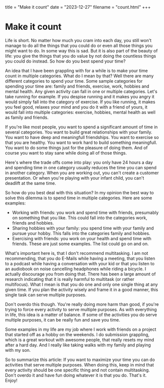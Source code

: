 title = "Make it count"
date = "2023-12-27"
filename = "count.html"
+++

# Make it count

Life is short. No matter how much you cram into each day, you still won't manage to do all the things that you could do or even all those things you might want to do. In some way this is sad. But it is also part of the beauty of life: you give the things that you do value by not doing the countless things you could do instead. So how do you best spend your time?

An idea that I have been grappling with for a while is to make your time count in multiple categories. What do I mean by that? Well there are many different categories to spend your time. Some sample categories for spending your time are: family and friends, exercise, work, hobbies and mental health. Any given activity can fall in one or multiple categories. Let's take running for example. If you despise running and it makes you angry it would simply fall into the category of exercise. If you like running, it makes you feel good, relaxes your mind and you do it with a friend of yours, it would fall into multiple categories: exercise, hobbies, mental health as well as family and friends.

If you're like most people, you want to spend a significant amount of time in several categories. You want to build great relationships with your family. You want to have deep and meaningfull friendships. You want to exercise so that you are healthy. You want to work hard to build something meaningfull. You want to do some things just for the pleasure of doing them. And of course you want to stay sane while doing all of those things.

Here's where the trade offs come into play: you only have 24 hours a day and spending time in one category usually reduces the time you can spend in another category. When you are working out, you can't create a customer presentation. Or when you're playing with your infant child, you can't deadlift at the same time.

So how do you best deal with this situation? In my opinion the best way to solve this dilemma is to spend time in multiple categories. Here are some examples:
* Working with friends: you work and spend time with friends, presumably on something that you like. This could fall into the categories work, friends and hobbies.
* Sharing hobbies with your family: you spend time with your family and pursue your hobby. This falls into the categories family and hobbies.
* Exercising with friends: you work on your health and spend time with friends.
These are just some examples. The list could go on and on.

What's important here is, that I don't recommend multitasking. I am not recommending, that you do E-Mails while having a meeting, that you listen to a podcast while having a conversation with your kid or that you listen to an audiobook on noise cancelling headphones while riding a bicycle. I actually discourage you from doing that. There has been a large amount of research indicating that it is really harmful to multitask (or rather multifocus). What I mean is that you do one and only one single thing at any given time. If you plan the activity wisely and frame it in a good manner, this single task can serve multiple purposes.

Don't overdo this though. You're really doing more harm than good, if you're trying to force every activity to serve multiple purposes. As with everything in life, this idea is a matter of balance. If some of the activities you do serve multiple purposes, it can be really fun and save you time.

Some examples in my life are my job where I work with friends on a project that started off as a hobby on the weekends. I do submission grappling, which is a great workout with awesome people, that really resets my mind after a hard day. And I really like taking walks with my family and playing with my son.

So to summarize this article: If you want to maximize your time you can do activities that serve multiple purposes. When doing this, keep in mind that every activity should be one specific thing and not contain multitasking. Don't overdo it and have fun doing whatever it is that you do. That's it. Enjoy!
